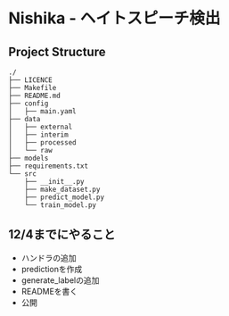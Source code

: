 # Nishika - ヘイトスピーチ検出

## Project Structure

```
./
├── LICENCE
├── Makefile
├── README.md
├── config
│   ├── main.yaml
├── data
│   ├── external
│   ├── interim
│   ├── processed
│   └── raw
├── models
├── requirements.txt
└── src
    ├── __init__.py
    ├── make_dataset.py
    ├── predict_model.py
    └── train_model.py
```

## 12/4までにやること

- ハンドラの追加
- predictionを作成
- generate_labelの追加
- READMEを書く
- 公開
